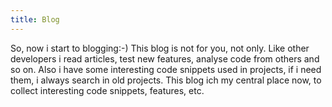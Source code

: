 ```yaml
---
title: Blog
---
```


So, now i start to blogging:-)
This blog is not for you, not only. 
Like other developers i read articles, test new features, analyse code from others and so on.
Also i have some interesting code snippets used in projects, if i need them, i always search in old projects.
This blog ich my central place now, to collect interesting code snippets, features, etc.
